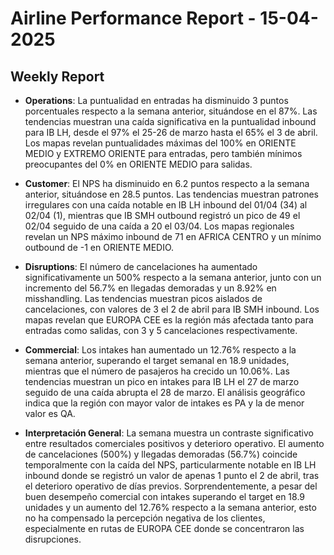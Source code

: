 # Airline Performance Report - 15-04-2025

## Weekly Report

- **Operations**: La puntualidad en entradas ha disminuido 3 puntos porcentuales respecto a la semana anterior, situándose en el 87%. Las tendencias muestran una caída significativa en la puntualidad inbound para IB LH, desde el 97% el 25-26 de marzo hasta el 65% el 3 de abril. Los mapas revelan puntualidades máximas del 100% en ORIENTE MEDIO y EXTREMO ORIENTE para entradas, pero también mínimos preocupantes del 0% en ORIENTE MEDIO para salidas.

- **Customer**: El NPS ha disminuido en 6.2 puntos respecto a la semana anterior, situándose en 28.5 puntos. Las tendencias muestran patrones irregulares con una caída notable en IB LH inbound del 01/04 (34) al 02/04 (1), mientras que IB SMH outbound registró un pico de 49 el 02/04 seguido de una caída a 20 el 03/04. Los mapas regionales revelan un NPS máximo inbound de 71 en AFRICA CENTRO y un mínimo outbound de -1 en ORIENTE MEDIO.

- **Disruptions**: El número de cancelaciones ha aumentado significativamente un 500% respecto a la semana anterior, junto con un incremento del 56.7% en llegadas demoradas y un 8.92% en misshandling. Las tendencias muestran picos aislados de cancelaciones, con valores de 3 el 2 de abril para IB SMH inbound. Los mapas revelan que EUROPA CEE es la región más afectada tanto para entradas como salidas, con 3 y 5 cancelaciones respectivamente.

- **Commercial**: Los intakes han aumentado un 12.76% respecto a la semana anterior, superando el target semanal en 18.9 unidades, mientras que el número de pasajeros ha crecido un 10.06%. Las tendencias muestran un pico en intakes para IB LH el 27 de marzo seguido de una caída abrupta el 28 de marzo. El análisis geográfico indica que la región con mayor valor de intakes es PA y la de menor valor es QA.

- **Interpretación General**: La semana muestra un contraste significativo entre resultados comerciales positivos y deterioro operativo. El aumento de cancelaciones (500%) y llegadas demoradas (56.7%) coincide temporalmente con la caída del NPS, particularmente notable en IB LH inbound donde se registró un valor de apenas 1 punto el 2 de abril, tras el deterioro operativo de días previos. Sorprendentemente, a pesar del buen desempeño comercial con intakes superando el target en 18.9 unidades y un aumento del 12.76% respecto a la semana anterior, esto no ha compensado la percepción negativa de los clientes, especialmente en rutas de EUROPA CEE donde se concentraron las disrupciones.

